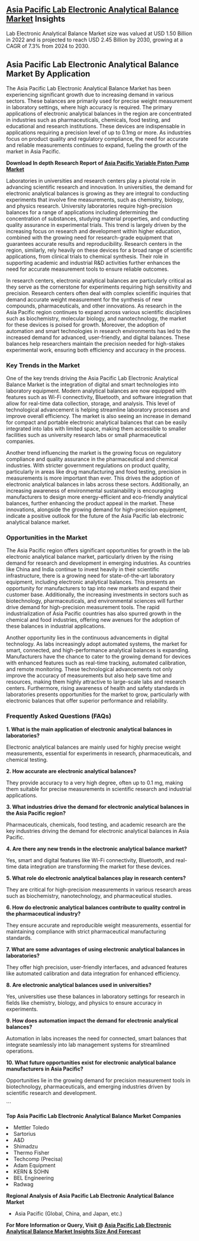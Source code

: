 <h2><a href="https://www.verifiedmarketreports.com/download-sample/?rid=462864&amp;utm_source=Github-Feb&amp;utm_medium=225" target="_blank">Asia Pacific Lab Electronic Analytical Balance Market</a> Insights</h2><p>Lab Electronic Analytical Balance Market size was valued at USD 1.50 Billion in 2022 and is projected to reach USD 2.45 Billion by 2030, growing at a CAGR of 7.3% from 2024 to 2030.</p><p><h2>Asia Pacific Lab Electronic Analytical Balance Market By Application</h2> <p>The Asia Pacific Lab Electronic Analytical Balance Market has been experiencing significant growth due to increasing demand in various sectors. These balances are primarily used for precise weight measurement in laboratory settings, where high accuracy is required. The primary applications of electronic analytical balances in the region are concentrated in industries such as pharmaceuticals, chemicals, food testing, and educational and research institutions. These devices are indispensable in applications requiring a precision level of up to 0.1mg or more. As industries focus on product quality and regulatory compliance, the need for accurate and reliable measurements continues to expand, fueling the growth of the market in Asia Pacific.</p> <p><p><strong>Download In depth Research Report of <a href="https://www.verifiedmarketreports.com/download-sample/?rid=236118&amp;utm_source=Pulse-Dec&amp;utm_medium=225" target="_blank">Asia Pacific Variable Piston Pump Market</a></strong></p></p> <p>Laboratories in universities and research centers play a pivotal role in advancing scientific research and innovation. In universities, the demand for electronic analytical balances is growing as they are integral to conducting experiments that involve fine measurements, such as chemistry, biology, and physics research. University laboratories require high-precision balances for a range of applications including determining the concentration of substances, studying material properties, and conducting quality assurance in experimental trials. This trend is largely driven by the increasing focus on research and development within higher education, combined with the growing need for research-grade equipment that guarantees accurate results and reproducibility. Research centers in the region, similarly, rely heavily on these devices for a broad range of scientific applications, from clinical trials to chemical synthesis. Their role in supporting academic and industrial R&D activities further enhances the need for accurate measurement tools to ensure reliable outcomes.</p> <p>In research centers, electronic analytical balances are particularly critical as they serve as the cornerstone for experiments requiring high sensitivity and precision. Research centers often deal with complex scientific inquiries that demand accurate weight measurement for the synthesis of new compounds, pharmaceuticals, and other innovations. As research in the Asia Pacific region continues to expand across various scientific disciplines such as biochemistry, molecular biology, and nanotechnology, the market for these devices is poised for growth. Moreover, the adoption of automation and smart technologies in research environments has led to the increased demand for advanced, user-friendly, and digital balances. These balances help researchers maintain the precision needed for high-stakes experimental work, ensuring both efficiency and accuracy in the process.</p> <h3>Key Trends in the Market</h3> <p>One of the key trends driving the Asia Pacific Lab Electronic Analytical Balance Market is the integration of digital and smart technologies into laboratory equipment. Modern analytical balances are now equipped with features such as Wi-Fi connectivity, Bluetooth, and software integration that allow for real-time data collection, storage, and analysis. This level of technological advancement is helping streamline laboratory processes and improve overall efficiency. The market is also seeing an increase in demand for compact and portable electronic analytical balances that can be easily integrated into labs with limited space, making them accessible to smaller facilities such as university research labs or small pharmaceutical companies.</p> <p>Another trend influencing the market is the growing focus on regulatory compliance and quality assurance in the pharmaceutical and chemical industries. With stricter government regulations on product quality, particularly in areas like drug manufacturing and food testing, precision in measurements is more important than ever. This drives the adoption of electronic analytical balances in labs across these sectors. Additionally, an increasing awareness of environmental sustainability is encouraging manufacturers to design more energy-efficient and eco-friendly analytical balances, further enhancing the product appeal in the market. These innovations, alongside the growing demand for high-precision equipment, indicate a positive outlook for the future of the Asia Pacific lab electronic analytical balance market.</p> <h3>Opportunities in the Market</h3> <p>The Asia Pacific region offers significant opportunities for growth in the lab electronic analytical balance market, particularly driven by the rising demand for research and development in emerging industries. As countries like China and India continue to invest heavily in their scientific infrastructure, there is a growing need for state-of-the-art laboratory equipment, including electronic analytical balances. This presents an opportunity for manufacturers to tap into new markets and expand their customer base. Additionally, the increasing investments in sectors such as biotechnology, pharmaceuticals, and environmental sciences will further drive demand for high-precision measurement tools. The rapid industrialization of Asia Pacific countries has also spurred growth in the chemical and food industries, offering new avenues for the adoption of these balances in industrial applications.</p> <p>Another opportunity lies in the continuous advancements in digital technology. As labs increasingly adopt automated systems, the market for smart, connected, and high-performance analytical balances is expanding. Manufacturers have the chance to cater to the growing demand for devices with enhanced features such as real-time tracking, automated calibration, and remote monitoring. These technological advancements not only improve the accuracy of measurements but also help save time and resources, making them highly attractive to large-scale labs and research centers. Furthermore, rising awareness of health and safety standards in laboratories presents opportunities for the market to grow, particularly with electronic balances that offer superior performance and reliability.</p> <h3>Frequently Asked Questions (FAQs)</h3> <p><strong>1. What is the main application of electronic analytical balances in laboratories?</strong></p> <p>Electronic analytical balances are mainly used for highly precise weight measurements, essential for experiments in research, pharmaceuticals, and chemical testing.</p> <p><strong>2. How accurate are electronic analytical balances?</strong></p> <p>They provide accuracy to a very high degree, often up to 0.1 mg, making them suitable for precise measurements in scientific research and industrial applications.</p> <p><strong>3. What industries drive the demand for electronic analytical balances in the Asia Pacific region?</strong></p> <p>Pharmaceuticals, chemicals, food testing, and academic research are the key industries driving the demand for electronic analytical balances in Asia Pacific.</p> <p><strong>4. Are there any new trends in the electronic analytical balance market?</strong></p> <p>Yes, smart and digital features like Wi-Fi connectivity, Bluetooth, and real-time data integration are transforming the market for these devices.</p> <p><strong>5. What role do electronic analytical balances play in research centers?</strong></p> <p>They are critical for high-precision measurements in various research areas such as biochemistry, nanotechnology, and pharmaceutical studies.</p> <p><strong>6. How do electronic analytical balances contribute to quality control in the pharmaceutical industry?</strong></p> <p>They ensure accurate and reproducible weight measurements, essential for maintaining compliance with strict pharmaceutical manufacturing standards.</p> <p><strong>7. What are some advantages of using electronic analytical balances in laboratories?</strong></p> <p>They offer high precision, user-friendly interfaces, and advanced features like automated calibration and data integration for enhanced efficiency.</p> <p><strong>8. Are electronic analytical balances used in universities?</strong></p> <p>Yes, universities use these balances in laboratory settings for research in fields like chemistry, biology, and physics to ensure accuracy in experiments.</p> <p><strong>9. How does automation impact the demand for electronic analytical balances?</strong></p> <p>Automation in labs increases the need for connected, smart balances that integrate seamlessly into lab management systems for streamlined operations.</p> <p><strong>10. What future opportunities exist for electronic analytical balance manufacturers in Asia Pacific?</strong></p> <p>Opportunities lie in the growing demand for precision measurement tools in biotechnology, pharmaceuticals, and emerging industries driven by scientific research and development.</p> ```</p><p><strong>Top Asia Pacific Lab Electronic Analytical Balance Market Companies</strong></p><div data-test-id=""><p><li>Mettler Toledo</li><li> Sartorius</li><li> A&D</li><li> Shimadzu</li><li> Thermo Fisher</li><li> Techcomp (Precisa)</li><li> Adam Equipment</li><li> KERN & SOHN</li><li> BEL Engineering</li><li> Radwag</li></p><div><strong>Regional Analysis of&nbsp;Asia Pacific Lab Electronic Analytical Balance Market</strong></div><ul><li dir="ltr"><p dir="ltr">Asia Pacific (Global, China, and Japan, etc.)</p></li></ul><p><strong>For More Information or Query, Visit @&nbsp;</strong><strong><a href="https://www.verifiedmarketreports.com/product/lab-electronic-analytical-balance-market/?utm_source=Github-Feb&amp;utm_medium=225" target="_blank">Asia Pacific Lab Electronic Analytical Balance Market Insights Size And Forecast</a></strong></p></div><h2>&nbsp;</h2><div data-test-id="">&nbsp;</div>
